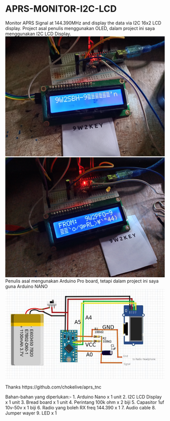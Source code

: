 # APRS-MONITOR-I2C-LCD
Monitor APRS Signal at 144.390MHz and display the data via I2C 16x2 LCD display. Project asal penulis menggunakan OLED, dalam project ini saya menggunakan I2C LCD Display.
<img src="https://github.com/mzakiab/APRS-MONITOR-I2C-LCD/blob/main/IMG_20230121_125523.jpg">
<img src="https://github.com/mzakiab/APRS-MONITOR-I2C-LCD/blob/main/IMG_20230121_143017.jpg">
Penulis asal mengunakan Arduino Pro board, tetapi dalam project ini saya guna Arduino NANO
<img src="https://github.com/mzakiab/APRS-MONITOR-I2C-LCD/blob/main/circuit.jpeg">
<p>
Thanks https://github.com/chokelive/aprs_tnc
<p>
Bahan-bahan yang diperlukan:-
1. Arduino Nano x 1 unit
2. I2C LCD Display x 1 unit
3. Bread board x 1 unit
4. Perintang 100k ohm x 2 biji
5. Capasitor 1uf 10v-50v x 1 biji
6. Radio yang boleh RX freq 144.390 x 1
7. Audio cable
8. Jumper wayer
9. LED x 1
